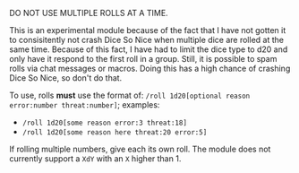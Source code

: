 DO NOT USE MULTIPLE ROLLS AT A TIME.

This is an experimental module because of the fact that I have not gotten it to consisitently not crash Dice So Nice when multiple dice are rolled at the same time.
Because of this fact, I have had to limit the dice type to d20 and only have it respond to the first roll in a group. Still, it is possible to spam rolls via chat messages or macros. Doing this has a high chance of crashing Dice So Nice, so don't do that.

To use, rolls **must** use the format of: `/roll 1d20[optional reason error:number threat:number]`; examples:

- `/roll 1d20[some reason error:3 threat:18]`
- `/roll 1d20[some reason here threat:20 error:5]`

If rolling multiple numbers, give each its own roll. The module does not currently support a `XdY` with an `X` higher than 1.
